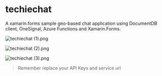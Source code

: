 # techiechat
A xamarin.forms sample geo-based chat application using DocumentDB client, OneSignal, Azure Functions and Xamarin.Forms.

![techiechat (1).png]()

![techiechat (2).png]()

![techiechat (3).png]()

>Remember replace your API Keys and service url


